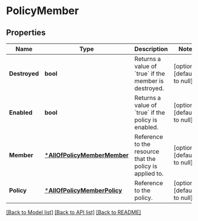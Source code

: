 # PolicyMember

## Properties
Name | Type | Description | Notes
------------ | ------------- | ------------- | -------------
**Destroyed** | **bool** | Returns a value of &#x60;true&#x60; if the member is destroyed. | [optional] [default to null]
**Enabled** | **bool** | Returns a value of &#x60;true&#x60; if the policy is enabled. | [optional] [default to null]
**Member** | [***AllOfPolicyMemberMember**](AllOfPolicyMemberMember.md) | Reference to the resource that the policy is applied to. | [optional] [default to null]
**Policy** | [***AllOfPolicyMemberPolicy**](AllOfPolicyMemberPolicy.md) | Reference to the policy. | [optional] [default to null]

[[Back to Model list]](../README.md#documentation-for-models) [[Back to API list]](../README.md#documentation-for-api-endpoints) [[Back to README]](../README.md)

